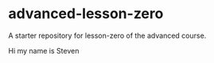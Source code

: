 # advanced-lesson-zero

A starter repository for lesson-zero of the advanced course.

Hi my name is Steven
